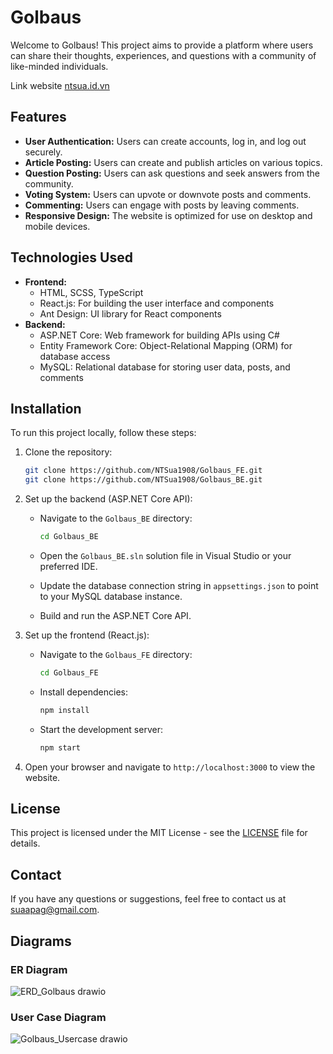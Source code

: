 # Golbaus
Welcome to Golbaus! This project aims to provide a platform where users can share their thoughts, experiences, and questions with a community of like-minded individuals.

Link website [ntsua.id.vn](http://ntsua.id.vn)

## Features
- **User Authentication:** Users can create accounts, log in, and log out securely.
- **Article Posting:** Users can create and publish articles on various topics.
- **Question Posting:** Users can ask questions and seek answers from the community.
- **Voting System:** Users can upvote or downvote posts and comments.
- **Commenting:** Users can engage with posts by leaving comments.
- **Responsive Design:** The website is optimized for use on desktop and mobile devices.
  
## Technologies Used
- **Frontend:**
  - HTML, SCSS, TypeScript
  - React.js: For building the user interface and components
  - Ant Design: UI library for React components
- **Backend:**
  - ASP.NET Core: Web framework for building APIs using C#
  - Entity Framework Core: Object-Relational Mapping (ORM) for database access
  - MySQL: Relational database for storing user data, posts, and comments
    
## Installation
To run this project locally, follow these steps:

1. Clone the repository:

   ```bash
   git clone https://github.com/NTSua1908/Golbaus_FE.git
   git clone https://github.com/NTSua1908/Golbaus_BE.git
   ```
   
2. Set up the backend (ASP.NET Core API):
   
   - Navigate to the `Golbaus_BE` directory:
     
     ```bash
     cd Golbaus_BE
     ```
     
   - Open the `Golbaus_BE.sln` solution file in Visual Studio or your preferred IDE.
   - Update the database connection string in `appsettings.json` to point to your MySQL database instance.
   - Build and run the ASP.NET Core API.
     
3. Set up the frontend (React.js):
   - Navigate to the `Golbaus_FE` directory:
     
     ```bash
     cd Golbaus_FE
     ```
     
   - Install dependencies:
     
     ```bash
     npm install
     ```
     
   - Start the development server:
     
     ```bash
     npm start
     ```
4. Open your browser and navigate to `http://localhost:3000` to view the website.

## License
This project is licensed under the MIT License - see the [LICENSE](LICENSE) file for details.
## Contact
If you have any questions or suggestions, feel free to contact us at [suaapag@gmail.com](mailto:suaapag@gmail.com).

## Diagrams

### ER Diagram
![ERD_Golbaus drawio](https://github.com/NTSua1908/Golbaus_FE/assets/72732661/0647a4f7-facb-4ed9-bffc-3a2cf977d263)

### User Case Diagram
![Golbaus_Usercase drawio](https://github.com/NTSua1908/Golbaus_FE/assets/72732661/5271509c-022c-4726-9b75-6884bd1f9fb2)

